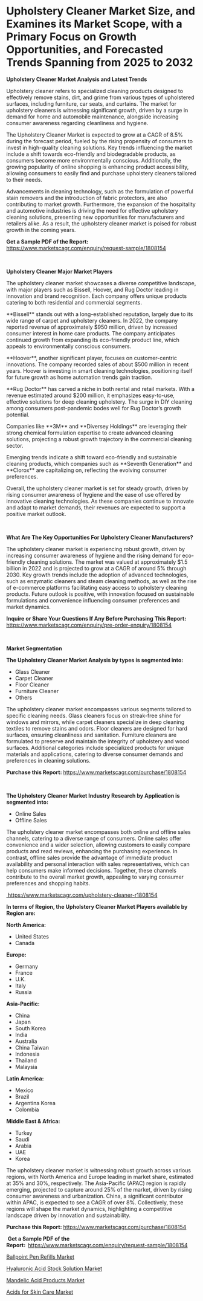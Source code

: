 <p><h1>Upholstery Cleaner Market Size, and Examines its Market Scope, with a Primary Focus on Growth Opportunities, and Forecasted Trends Spanning from 2025 to 2032</h1></p><p><strong>Upholstery Cleaner Market Analysis and Latest Trends</strong></p>
<p><p>Upholstery cleaner refers to specialized cleaning products designed to effectively remove stains, dirt, and grime from various types of upholstered surfaces, including furniture, car seats, and curtains. The market for upholstery cleaners is witnessing significant growth, driven by a surge in demand for home and automobile maintenance, alongside increasing consumer awareness regarding cleanliness and hygiene.</p><p>The Upholstery Cleaner Market is expected to grow at a CAGR of 8.5% during the forecast period, fueled by the rising propensity of consumers to invest in high-quality cleaning solutions. Key trends influencing the market include a shift towards eco-friendly and biodegradable products, as consumers become more environmentally conscious. Additionally, the growing popularity of online shopping is enhancing product accessibility, allowing consumers to easily find and purchase upholstery cleaners tailored to their needs.</p><p>Advancements in cleaning technology, such as the formulation of powerful stain removers and the introduction of fabric protectors, are also contributing to market growth. Furthermore, the expansion of the hospitality and automotive industries is driving the need for effective upholstery cleaning solutions, presenting new opportunities for manufacturers and retailers alike. As a result, the upholstery cleaner market is poised for robust growth in the coming years.</p></p>
<p><strong>Get a Sample PDF of the Report:&nbsp;</strong> <a href="https://www.marketscagr.com/enquiry/request-sample/1808154?utm_campaign=2136&utm_medium=2&utm_source=Github&utm_content=ia&utm_term=04042025&utm_id=upholstery-cleaner">https://www.marketscagr.com/enquiry/request-sample/1808154</a></p>
<p>&nbsp;</p>
<p><strong>Upholstery Cleaner Major Market Players</strong></p>
<p><p>The upholstery cleaner market showcases a diverse competitive landscape, with major players such as Bissell, Hoover, and Rug Doctor leading in innovation and brand recognition. Each company offers unique products catering to both residential and commercial segments.</p><p>**Bissell** stands out with a long-established reputation, largely due to its wide range of carpet and upholstery cleaners. In 2022, the company reported revenue of approximately $950 million, driven by increased consumer interest in home care products. The company anticipates continued growth from expanding its eco-friendly product line, which appeals to environmentally conscious consumers.</p><p>**Hoover**, another significant player, focuses on customer-centric innovations. The company recorded sales of about $500 million in recent years. Hoover is investing in smart cleaning technologies, positioning itself for future growth as home automation trends gain traction.</p><p>**Rug Doctor** has carved a niche in both rental and retail markets. With a revenue estimated around $200 million, it emphasizes easy-to-use, effective solutions for deep cleaning upholstery. The surge in DIY cleaning among consumers post-pandemic bodes well for Rug Doctor’s growth potential.</p><p>Companies like **3M** and **Diversey Holdings** are leveraging their strong chemical formulation expertise to create advanced cleaning solutions, projecting a robust growth trajectory in the commercial cleaning sector. </p><p>Emerging trends indicate a shift toward eco-friendly and sustainable cleaning products, which companies such as **Seventh Generation** and **Clorox** are capitalizing on, reflecting the evolving consumer preferences.</p><p>Overall, the upholstery cleaner market is set for steady growth, driven by rising consumer awareness of hygiene and the ease of use offered by innovative cleaning technologies. As these companies continue to innovate and adapt to market demands, their revenues are expected to support a positive market outlook.</p></p>
<p>&nbsp;</p>
<p><strong>What Are The Key Opportunities For Upholstery Cleaner Manufacturers?</strong></p>
<p><p>The upholstery cleaner market is experiencing robust growth, driven by increasing consumer awareness of hygiene and the rising demand for eco-friendly cleaning solutions. The market was valued at approximately $1.5 billion in 2022 and is projected to grow at a CAGR of around 5% through 2030. Key growth trends include the adoption of advanced technologies, such as enzymatic cleaners and steam cleaning methods, as well as the rise of e-commerce platforms facilitating easy access to upholstery cleaning products. Future outlook is positive, with innovation focused on sustainable formulations and convenience influencing consumer preferences and market dynamics.</p></p>
<p><strong>Inquire or Share Your Questions If Any Before Purchasing This Report:</strong> <a href="https://www.marketscagr.com/enquiry/pre-order-enquiry/1808154?utm_campaign=2136&utm_medium=2&utm_source=Github&utm_content=ia&utm_term=04042025&utm_id=upholstery-cleaner">https://www.marketscagr.com/enquiry/pre-order-enquiry/1808154</a></p>
<p>&nbsp;</p>
<p><strong>Market Segmentation</strong></p>
<p><strong>The Upholstery Cleaner Market Analysis by types is segmented into:</strong></p>
<p><ul><li>Glass Cleaner</li><li>Carpet Cleaner</li><li>Floor Cleaner</li><li>Furniture Cleaner</li><li>Others</li></ul></p>
<p><p>The upholstery cleaner market encompasses various segments tailored to specific cleaning needs. Glass cleaners focus on streak-free shine for windows and mirrors, while carpet cleaners specialize in deep cleaning textiles to remove stains and odors. Floor cleaners are designed for hard surfaces, ensuring cleanliness and sanitation. Furniture cleaners are formulated to preserve and maintain the integrity of upholstery and wood surfaces. Additional categories include specialized products for unique materials and applications, catering to diverse consumer demands and preferences in cleaning solutions.</p></p>
<p><strong>Purchase this Report:&nbsp;</strong><a href="https://www.marketscagr.com/purchase/1808154?utm_campaign=2136&utm_medium=2&utm_source=Github&utm_content=ia&utm_term=04042025&utm_id=upholstery-cleaner">https://www.marketscagr.com/purchase/1808154</a></p>
<p>&nbsp;</p>
<p><strong>The Upholstery Cleaner Market Industry Research by Application is segmented into:</strong></p>
<p><ul><li>Online Sales</li><li>Offline Sales</li></ul></p>
<p><p>The upholstery cleaner market encompasses both online and offline sales channels, catering to a diverse range of consumers. Online sales offer convenience and a wider selection, allowing customers to easily compare products and read reviews, enhancing the purchasing experience. In contrast, offline sales provide the advantage of immediate product availability and personal interaction with sales representatives, which can help consumers make informed decisions. Together, these channels contribute to the overall market growth, appealing to varying consumer preferences and shopping habits.</p></p>
<p><a href="https://www.marketscagr.com/upholstery-cleaner-r1808154?utm_campaign=2136&utm_medium=2&utm_source=Github&utm_content=ia&utm_term=04042025&utm_id=upholstery-cleaner">&nbsp;https://www.marketscagr.com/upholstery-cleaner-r1808154</a></p>
<p><strong>In terms of Region, the Upholstery Cleaner Market Players available by Region are:</strong></p>
<p>
    <p> <strong> North America: </strong>
        <ul>
            <li>United States</li>
            <li>Canada</li>
        </ul>
        </p> 
    <p> <strong> Europe: </strong>
        <ul>
            <li>Germany</li>
            <li>France</li>
            <li>U.K.</li>
            <li>Italy</li>
            <li>Russia</li>
        </ul>
        </p> 
    <p> <strong> Asia-Pacific: </strong>
        <ul>
            <li>China</li>
            <li>Japan</li>
            <li>South Korea</li>
            <li>India</li>
            <li>Australia</li>
            <li>China Taiwan</li>
            <li>Indonesia</li>
            <li>Thailand</li>
            <li>Malaysia</li>
        </ul>
        </p> 
    <p> <strong> Latin America: </strong>
        <ul>
            <li>Mexico</li>
            <li>Brazil</li>
            <li>Argentina Korea</li>
            <li>Colombia</li>
        </ul>
        </p> 
    <p> <strong> Middle East & Africa: </strong>
        <ul>
            <li>Turkey</li>
            <li>Saudi</li>
            <li>Arabia</li>
            <li>UAE</li>
            <li>Korea</li>
        </ul>
    </p>
    </p>
<p><p>The upholstery cleaner market is witnessing robust growth across various regions, with North America and Europe leading in market share, estimated at 35% and 30%, respectively. The Asia-Pacific (APAC) region is rapidly emerging, projected to capture around 25% of the market, driven by rising consumer awareness and urbanization. China, a significant contributor within APAC, is expected to see a CAGR of over 8%. Collectively, these regions will shape the market dynamics, highlighting a competitive landscape driven by innovation and sustainability.</p></p>
<p><strong>Purchase this Report: </strong><a href="https://www.marketscagr.com/purchase/1808154?utm_campaign=2136&utm_medium=2&utm_source=Github&utm_content=ia&utm_term=04042025&utm_id=upholstery-cleaner">https://www.marketscagr.com/purchase/1808154</a></p>
<p>&nbsp;<strong>Get a Sample PDF of the Report:&nbsp;&nbsp;</strong><a href="https://www.marketscagr.com/enquiry/request-sample/1808154?utm_campaign=2136&utm_medium=2&utm_source=Github&utm_content=ia&utm_term=04042025&utm_id=upholstery-cleaner">https://www.marketscagr.com/enquiry/request-sample/1808154</a></p>
<p><strong></strong></p>
<p><p><a href="https://github.com/dringals/Market-Research-Report-List-7/blob/main/ballpoint-pen-refills-market.md?utm_campaign=2136&utm_medium=2&utm_source=Github&utm_content=ia&utm_term=04042025&utm_id=upholstery-cleaner">Ballpoint Pen Refills Market</a></p><p><a href="https://github.com/krookplier6h/Market-Research-Report-List-1/blob/main/hyaluronic-acid-stock-solution-market.md?utm_campaign=2136&utm_medium=2&utm_source=Github&utm_content=ia&utm_term=04042025&utm_id=upholstery-cleaner">Hyaluronic Acid Stock Solution Market</a></p><p><a href="https://github.com/neilycalanww/Market-Research-Report-List-1/blob/main/mandelic-acid-products-market.md?utm_campaign=2136&utm_medium=2&utm_source=Github&utm_content=ia&utm_term=04042025&utm_id=upholstery-cleaner">Mandelic Acid Products Market</a></p><p><a href="https://github.com/anejaryaan8m/Market-Research-Report-List-1/blob/main/acids-for-skin-care-market.md?utm_campaign=2136&utm_medium=2&utm_source=Github&utm_content=ia&utm_term=04042025&utm_id=upholstery-cleaner">Acids for Skin Care Market</a></p></p>